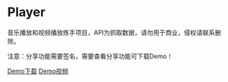 # Player  
音乐播放和视频播放练手项目，API为抓取数据，请勿用于商业，侵权请联系删除。
  
注意：分享功能需要签名，需要查看分享功能可下载Demo！

[Demo下载](dudu_v1.0.apk)
[Demo视频](video.mp4)
